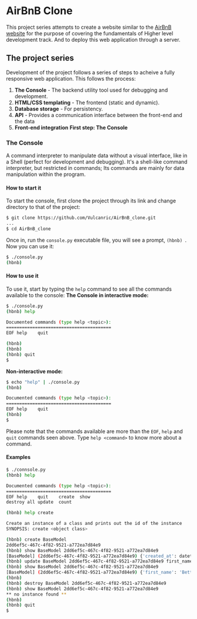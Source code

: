 # AirBnB Clone
This project series attempts to create a website similar to the [AirBnB website](https://www.airbnb.com) for the purpose of covering the fundamentals of Higher level development track. And to deploy this web application through a server.
## The project series
Development of the project follows a series of steps to acheive a fully responsive web application. This follows the process:
1. **The Console** - The backend utility tool used for debugging and development.
2. **HTML/CSS templating** - The frontend (static and dynamic).
3. **Database storage** - For persistency.
4. **API** - Provides a communication interface between the front-end and the data
5. **Front-end integration**
**First step: The Console**
### The Console
A command interpreter to manipulate data without a visual interface, like in a Shell (perfect for development and debugging).
It's a shell-like command interpreter, but restricted in commands; Its commands are mainly for data manipulation within the program.
#### How to start it
To start the console, first clone the project through its link and change directory to that of the project:
```bash
$ git clone https://github.com/Vulcanric/AirBnB_clone.git
...
$ cd AirBnB_clone
```
Once in, run the `console.py` executable file, you will see a prompt, `(hbnb) `. Now you can use it:
```bash
$ ./console.py
(hbnb) 
```
#### How to use it
To use it, start by typing the `help` command to see all the commands available to the console:
**The Console in interactive mode:**
```bash
$ ./console.py
(hbnb) help

Documented commands (type help <topic>):
========================================
EOF	help	quit

(hbnb)
(hbnb)
(hbnb) quit
$
```

**Non-interactive mode:**
```bash
$ echo "help" | ./console.py
(hbnb) 

Documented commands (type help <topic>):
========================================
EOF	help	quit
(hbnb) 
$
```

Please note that the commands available are more than the `EOF`, `help` and `quit` commands seen above.
Type `help <command>` to know more about a command.

#### Examples
```bash
$ ./connsole.py
(hbnb) help

Documented commands (type help <topic>):
========================================
EOF	help	quit	create	show
destroy	all	update	count

(hbnb) help create

Create an instance of a class and prints out the id of the instance
SYNOPSIS: create <object class>

(hbnb) create BaseModel
2dd6ef5c-467c-4f82-9521-a772ea7d84e9
(hbnb) show BaseModel 2dd6ef5c-467c-4f82-9521-a772ea7d84e9
[BaseModel] (2dd6ef5c-467c-4f82-9521-a772ea7d84e9) {'created_at': datetime.datetime(2017, 10, 2, 3, 10, 25, 903293), 'id': '2dd6ef5c-467c-4f82-9521-a772ea7d84e9', 'updated_at': datetime.datetime(2017, 10, 2, 3, 10, 25, 903300)}
(hbnb) update BaseModel 2dd6ef5c-467c-4f82-9521-a772ea7d84e9 first_name "Betty"
(hbnb) show BaseModel 2dd6ef5c-467c-4f82-9521-a772ea7d84e9
[BaseModel] (2dd6ef5c-467c-4f82-9521-a772ea7d84e9) {'first_name': 'Betty', 'id': '2dd6ef5c-467c-4f82-9521-a772ea7d84e9', 'created_at': datetime.datetime(2017, 10, 2, 3, 10, 25, 903293), 'updated_at': datetime.datetime(2017, 10, 2, 3, 11, 3, 49401)}
(hbnb)
(hbnb) destroy BaseModel 2dd6ef5c-467c-4f82-9521-a772ea7d84e9
(hbnb) show BaseModel 2dd6ef5c-467c-4f82-9521-a772ea7d84e9
** no instance found **
(hbnb)
(hbnb) quit
$
```
